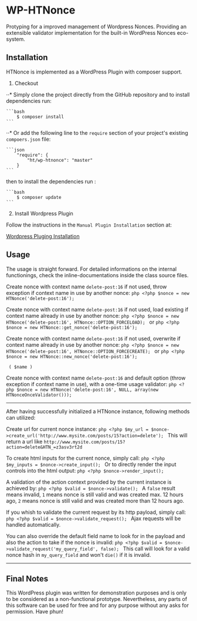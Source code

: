 # WP-HTNonce
Protyping for a improved management of Wordpress Nonces.
Providing an extensible validator implementation for the built-in WordPress Nonces eco-system.

Installation
------------

HTNonce is implemented as a WordPress Plugin with composer support.

1. Checkout

⋅⋅* Simply clone the project directly from the GitHub repository and to install dependencies run:

    ```bash
        $ composer install
    ```

⋅⋅* Or add the following line to the `require` section of your project's existing `compoers.json` file:

    ```json
        "require": {
            "ht/wp-htnonce": "master"
        }
    ```
then to install the dependencies run :
    
    ```bash
        $ composer update
    ```

2. Install Wordpress Plugin

Follow the instructions in the `Manual Plugin Installation` section at:

[Wordpress Pluging Installation](https://codex.wordpress.org/Managing_Plugins)


Usage
-----

The usage is straight forward. For detailed informations on the internal functionings, check the inline-documentations inside the class source files.


Create nonce with context name `delete-post:16` if not used, throw exception if context name in use by another nonce:
    ```php
    <?php
    $nonce = new HTNonce('delete-post:16');
    ```

Create nonce with context name `delete-post:16` if not used, load existing if context name already in use by another nonce:
    ```php
    <?php
    $nonce = new HTNonce('delete-post:16', HTNonce::OPTION_FORCELOAD);
    ```
or
    ```php
    <?php
    $nonce = new HTNonce::get_nonce('delete-post:16');
    ```

Create nonce with context name `delete-post:16` if not used, overwrite if context name already in use by another nonce:
    ```php
    <?php
    $nonce = new HTNonce('delete-post:16', HTNonce::OPTION_FORCECREATE);
    ```
or
    ```php
    <?php
    $nonce = new HTNonce::new_nonce('delete-post:16');
    ```

     ( $name )


Create nonce with context name `delete-post:16` and default option (throw exception if context name in use), with a one-time usage validator:
    ```php
    <?php
    $nonce = new HTNonce('delete-post:16', NULL, array(new HTNonceOnceValidator()));
    ```

***

After having successfully initialized a HTNonce instance, following methods can utilized:

Create url for current nonce instance:
    ```php
    <?php
    $my_url = $nonce->create_url('http://www.mysite.com/posts/15?action=delete');
    ```
This will return a url like `http://www.mysite.com/posts/15?action=delete&HTN_=z3asv3rt2d`


To create html inputs for the current nonce, simply call:
    ```php
    <?php
    $my_inputs = $nonce->create_input();
    ```
Or to directly render the input controls into the html output:
    ```php
    <?php
    $nonce->render_input();
    ```

A validation of the action context provided by the current instance is achieved by:
    ```php
    <?php
    $valid = $nonce->validate();
    ```
A `false` result means invalid, `1` means nonce is still valid and was created max. 12 hours ago, `2` means nonce is still valid and was created more than 12 hours ago.


If you whish to validate the current request by its http payload, simply call:
    ```php
    <?php
    $valid = $nonce->validate_request();
    ```
Ajax requests will be handled automatically.

You can also override the default field name to look for in the payload and also the action to take if the nonce is invalid:
    ```php
    <?php
    $valid = $nonce->validate_request('my_query_field', false);
    ```
This call will look for a valid nonce hash in `my_query_field` and won't `die()` if it is invalid.

***

Final Notes
-----

This WordPress plugin was written for demonstration purposes and is only to be considered as a non-functional prototype. 
Nevertheless, any parts of this software can be used for free and for any purpose without any asks for permission. 
Have phun!